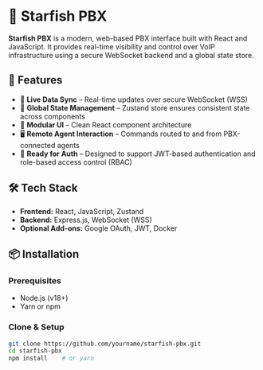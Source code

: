 # 🌊 Starfish PBX

**Starfish PBX** is a modern, web-based PBX interface built with React and JavaScript. It provides real-time visibility and control over VoIP infrastructure using a secure WebSocket backend and a global state store.

## 🚀 Features

- 🔄 **Live Data Sync** – Real-time updates over secure WebSocket (WSS)
- 🧠 **Global State Management** – Zustand store ensures consistent state across components
- 🧩 **Modular UI** – Clean React component architecture
- 🖥️ **Remote Agent Interaction** – Commands routed to and from PBX-connected agents
- 🔐 **Ready for Auth** – Designed to support JWT-based authentication and role-based access control (RBAC)

## 🛠️ Tech Stack

- **Frontend:** React, JavaScript, Zustand
- **Backend:** Express.js, WebSocket (WSS)
- **Optional Add-ons:** Google OAuth, JWT, Docker

## 📦 Installation

### Prerequisites

- Node.js (v18+)
- Yarn or npm

### Clone & Setup

```bash
git clone https://github.com/yourname/starfish-pbx.git
cd starfish-pbx
npm install    # or yarn
